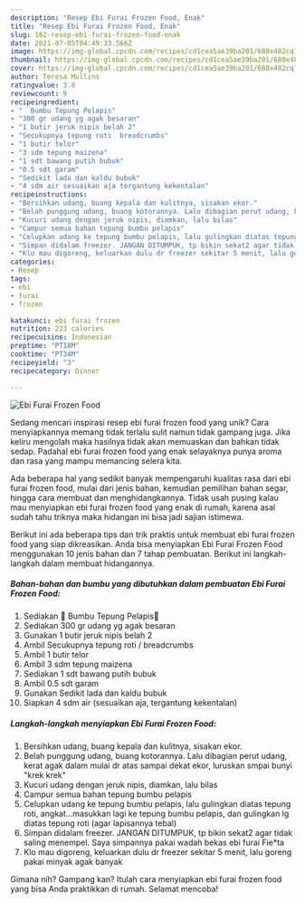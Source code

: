 ```yaml
---
description: "Resep Ebi Furai Frozen Food, Enak"
title: "Resep Ebi Furai Frozen Food, Enak"
slug: 162-resep-ebi-furai-frozen-food-enak
date: 2021-07-05T04:49:33.566Z
image: https://img-global.cpcdn.com/recipes/cd1cea5ae39ba201/680x482cq70/ebi-furai-frozen-food-foto-resep-utama.jpg
thumbnail: https://img-global.cpcdn.com/recipes/cd1cea5ae39ba201/680x482cq70/ebi-furai-frozen-food-foto-resep-utama.jpg
cover: https://img-global.cpcdn.com/recipes/cd1cea5ae39ba201/680x482cq70/ebi-furai-frozen-food-foto-resep-utama.jpg
author: Teresa Mullins
ratingvalue: 3.8
reviewcount: 9
recipeingredient:
- "  Bumbu Tepung Pelapis"
- "300 gr udang yg agak besaran"
- "1 butir jeruk nipis belah 2"
- "Secukupnya tepung roti  breadcrumbs"
- "1 butir telor"
- "3 sdm tepung maizena"
- "1 sdt bawang putih bubuk"
- "0.5 sdt garam"
- "Sedikit lada dan kaldu bubuk"
- "4 sdm air sesuaikan aja tergantung kekentalan"
recipeinstructions:
- "Bersihkan udang, buang kepala dan kulitnya, sisakan ekor."
- "Belah punggung udang, buang kotorannya. Lalu dibagian perut udang, kerat agak dalam mulai dr atas sampai dekat ekor, luruskan smpai bunyi &#34;krek krek&#34;"
- "Kucuri udang dengan jeruk nipis, diamkan, lalu bilas"
- "Campur semua bahan tepung bumbu pelapis"
- "Celupkan udang ke tepung bumbu pelapis, lalu gulingkan diatas tepung roti, angkat...masukkan lagi ke tepung bumbu pelapis, dan gulingkan lg diatas tepung roti (agar lapisannya tebal)"
- "Simpan didalam freezer. JANGAN DITUMPUK, tp bikin sekat2 agar tidak saling menempel. Saya simpannya pakai wadah bekas ebi furai Fie*ta"
- "Klo mau digoreng, keluarkan dulu dr freezer sekitar 5 menit, lalu goreng pakai minyak agak banyak"
categories:
- Resep
tags:
- ebi
- furai
- frozen

katakunci: ebi furai frozen 
nutrition: 223 calories
recipecuisine: Indonesian
preptime: "PT18M"
cooktime: "PT34M"
recipeyield: "3"
recipecategory: Dinner

---
```



![Ebi Furai Frozen Food](https://img-global.cpcdn.com/recipes/cd1cea5ae39ba201/680x482cq70/ebi-furai-frozen-food-foto-resep-utama.jpg)

Sedang mencari inspirasi resep ebi furai frozen food yang unik? Cara menyiapkannya memang tidak terlalu sulit namun tidak gampang juga. Jika keliru mengolah maka hasilnya tidak akan memuaskan dan bahkan tidak sedap. Padahal ebi furai frozen food yang enak selayaknya punya aroma dan rasa yang mampu memancing selera kita.

Ada beberapa hal yang sedikit banyak mempengaruhi kualitas rasa dari ebi furai frozen food, mulai dari jenis bahan, kemudian pemilihan bahan segar, hingga cara membuat dan menghidangkannya. Tidak usah pusing kalau mau menyiapkan ebi furai frozen food yang enak di rumah, karena asal sudah tahu triknya maka hidangan ini bisa jadi sajian istimewa.




Berikut ini ada beberapa tips dan trik praktis untuk membuat ebi furai frozen food yang siap dikreasikan. Anda bisa menyiapkan Ebi Furai Frozen Food menggunakan 10 jenis bahan dan 7 tahap pembuatan. Berikut ini langkah-langkah dalam membuat hidangannya.

<!--inarticleads1-->

##### Bahan-bahan dan bumbu yang dibutuhkan dalam pembuatan Ebi Furai Frozen Food:

1. Sediakan  🌸 Bumbu Tepung Pelapis🌸
1. Sediakan 300 gr udang yg agak besaran
1. Gunakan 1 butir jeruk nipis belah 2
1. Ambil Secukupnya tepung roti / breadcrumbs
1. Ambil 1 butir telor
1. Ambil 3 sdm tepung maizena
1. Sediakan 1 sdt bawang putih bubuk
1. Ambil 0.5 sdt garam
1. Gunakan Sedikit lada dan kaldu bubuk
1. Siapkan 4 sdm air (sesuaikan aja, tergantung kekentalan)




<!--inarticleads2-->

##### Langkah-langkah menyiapkan Ebi Furai Frozen Food:

1. Bersihkan udang, buang kepala dan kulitnya, sisakan ekor.
1. Belah punggung udang, buang kotorannya. Lalu dibagian perut udang, kerat agak dalam mulai dr atas sampai dekat ekor, luruskan smpai bunyi &#34;krek krek&#34;
1. Kucuri udang dengan jeruk nipis, diamkan, lalu bilas
1. Campur semua bahan tepung bumbu pelapis
1. Celupkan udang ke tepung bumbu pelapis, lalu gulingkan diatas tepung roti, angkat...masukkan lagi ke tepung bumbu pelapis, dan gulingkan lg diatas tepung roti (agar lapisannya tebal)
1. Simpan didalam freezer. JANGAN DITUMPUK, tp bikin sekat2 agar tidak saling menempel. Saya simpannya pakai wadah bekas ebi furai Fie*ta
1. Klo mau digoreng, keluarkan dulu dr freezer sekitar 5 menit, lalu goreng pakai minyak agak banyak




Gimana nih? Gampang kan? Itulah cara menyiapkan ebi furai frozen food yang bisa Anda praktikkan di rumah. Selamat mencoba!

